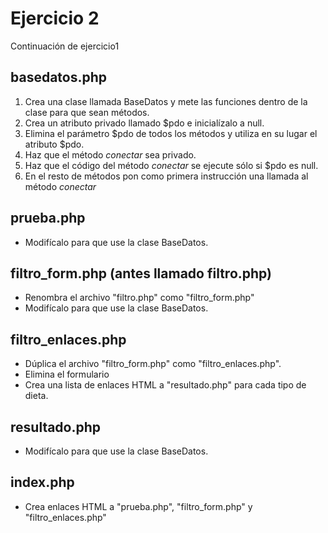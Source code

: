 Ejercicio 2
===========

Continuación de ejercicio1

## basedatos.php

  1. Crea una clase llamada BaseDatos y mete las funciones dentro de la clase para que sean métodos.
  2. Crea un atributo privado llamado $pdo e inicialízalo a null.
  3. Elimina el parámetro $pdo de todos los métodos y utiliza en su lugar el atributo $pdo.
  4. Haz que el método *conectar* sea privado.
  5. Haz que el código del método *conectar* se ejecute sólo si $pdo es null.
  6. En el resto de métodos pon como primera instrucción una llamada al método *conectar*

## prueba.php

  - Modifícalo para que use la clase BaseDatos.

## filtro_form.php (antes llamado filtro.php)

  - Renombra el archivo "filtro.php" como "filtro_form.php"
  - Modifícalo para que use la clase BaseDatos.

## filtro_enlaces.php

  - Dúplica el archivo "filtro_form.php" como "filtro_enlaces.php".
  - Elimina el formulario
  - Crea una lista de enlaces HTML a "resultado.php" para cada tipo de dieta.

## resultado.php

  - Modifícalo para que use la clase BaseDatos.

## index.php

  - Crea enlaces HTML a "prueba.php", "filtro_form.php" y "filtro_enlaces.php"
